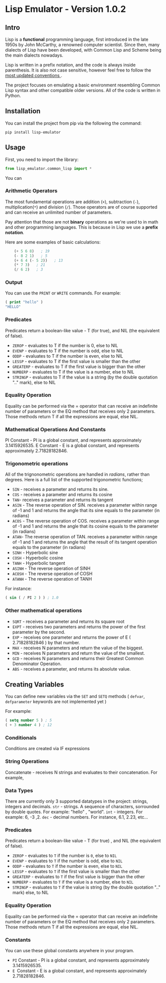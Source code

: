 # **Lisp Emulator - Version 1.0.2**

## **Intro**
Lisp is a **functional** programming language, first introduced in the late 1950s by John McCarthy, a renowned computer scientist. Since then, many dialects of Lisp have been developed, with Common Lisp and Scheme being the main dialects nowadays.

Lisp is written in a prefix notation, and the code is always inside parenthesis.
It is also not case sensitive, however feel free to follow the
<a href="https://lisp-lang.org/style-guide/"> most updated conventions </a>.

The project focuses on emulating a basic environment resembling Common Lisp syntax and other compatible older versions. All of the code is written in Python.

## **Installation**

You can install the project from pip via the following the command:
``` 
pip install lisp-emulator
```

## **Usage** 

First, you need to import the library:
```python
from lisp_emulator.common_lisp import *
```
You can
### **Arithmetic Operators**
  The most fundamental operations are addition (`+`), subtraction (`-`), multiplication(`*`) and division (`/`).
Those operators are of course supported and can receive an unlimited number of parameters.

Pay attention that those are not **binary** operations as we're used to in math and other programming languages. This is because in Lisp we use a **prefix notation**.

Here are some examples of basic calculations:
```lisp
    (+ 5 6 8)   ; 19
    (- 8 2 1)   ; 5
    (+ 6 4 (- 5 2))   ; 13
    (* 7 3)   ; 21
    (/ 6 2)   ; 3
```



### **Output**

You can use the `PRINT` or `WRITE` commands. For example:

```lisp
( print "hello" )
"HELLO"
```


### **Predicates**

Predicates return a boolean-like value - T (for true), and NIL (the equivalent of false).

- `ZEROP` - evaluates to T if the number is 0, else to NIL
- `EVENP` - evaluates to T if the number is odd, else to NIL
- `ODDP` - evaluates to T if the number is even, else to NIL
- `LESSP` - evaluates to T if the first value is smaller than the other
- `GREATERP` - evaluates to T if the first value is bigger than the other
- `NUMBERP` - evaluates to T if the value is a number, else to NIL
- `STRINGP` - evaluates to T if the value is a string (by the double quotation ".." mark), else to NIL

### **Equality Operation**

Equality can be performed via the = operator that can receive
an indefinite number of parameters or the EQ method that receives only 2 parameters.
Those methods return T if all the expressions are equal, else NIL.

### **Mathematical Operations And Constants**

PI Constant - PI is a global constant, and represents
approximately 3.1415926535.
E Constant - E is a global constant, and represents approximately
2.71828182846.

### **Trigonometric operations**

All of the trignonometric operations are handled in *radians*, rather than degrees.
Here is a full list of the supported trigonometric functions;

- `SIN` - receives a parameter and returns its sine.
- `COS` - receives a parameter and returns its cosine
- `TAN`- receives a parameter and returns its tangent
- `ASIN` - The reverse operation of SIN.
receives a parameter within range of -1 and 1 and
returns the angle that its sine equals to the parameter (in radians)
- `ACOS` - The reverse operation of COS.
receives a parameter within range of -1 and 1 and
returns the angle that its cosine equals to the parameter (in radians)
- `ATAN`- The reverse operation of TAN.
receives a parameter within range of -1 and 1 and
returns the angle that the result of its tangent operation equals to the parameter (in radians)
- `SINH` - Hyperbolic sine
- `COSH` - Hyperbolic cosine
- `TANH` - Hyperbolic tangent
- `ASINH` - The reverse operation of SINH
- `ACOSH` - The reverse operation of COSH
- `ATANH` - The reverse operation of TANH

For instance:

```lisp
( sin ( / PI 2 ) ) ; 1.0
```

### **Other mathematical operations**
- `SQRT` - receives a parameter and returns its square root
- `EXPT` - receives two parameters and returns the power of the first
parameter by the second.
- `EXP` - receives one parameter and returns the
power of E ( 2.71828182846 ) by that number.
- `MAX` - receives N parameters and return the value of the biggest.
- `MIN` - receives N parameters and return the value of the smallest.
- `GCD` - receives N parameters and returns their Greatest Common
Denominator Operation.
- `ABS` - receives a parameter, and returns its absolute value.

## Creating Variables
You can define new variables via the `SET` and `SETQ` methods
( `defvar`, `defparameter` keywords are not implemented yet )

For example:

```lisp
( setq number 5 ) ; 5
( + 3 number 4 ) ; 12
```

### **Conditionals**

Conditions are created via IF expressions

### **String Operations**
Concatenate - receives N strings and evaluates to their concatenation.
For example,

### **Data Types**
There are currently only 3 supported datatypes in the project: strings, integers and decimals.
`str` - strings. A sequence of characters, sorrounded by double quotes. For example: "hello" , "world".
`int` - integers. For example: 6, -3 ,2.
`dec` - decimal numbers. For instance, 6.1, 2.23, etc...

### **Predicates**
Predicates return a boolean-like value - T (for true)
, and NIL (the equivalent of false).

- `ZEROP` - evaluates to `T` if the number is `0`, else to `NIL`
- `EVENP` - evaluates to `T` if the number is odd, else to `NIL`
- `ODDP` - evaluates to `T` if the number is even, else to `NIL`
- `LESSP` - evaluates to `T` if the first value is smaller than the other
- `GREATERP` - evaluates to `T` if the first value is bigger than the other
- `NUMBERP` - evaluates to `T` if the value is a number, else to `NIL`
- `STRINGP` - evaluates to `T` if the value is string (by the double quotation ".." mark)
else, to NIL

### **Equality Operation**

Equality can be performed via the = operator that can receive
an indefinite number of parameters or the EQ method that receives only 2 parameters.
Those methods return T if all the expressions are equal, else NIL.

### **Constants**

You can use these global constants anywhere in your program.

- `PI` Constant - PI is a global constant, and represents
approximately 3.1415926535.
- `E `Constant - E is a global constant, and represents approximately 2.71828182846.
